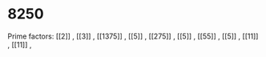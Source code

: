# 8250

Prime factors: [[2]] , [[3]] , [[1375]] , [[5]] , [[275]] , [[5]] , [[55]] , [[5]] , [[11]] , [[11]] , 